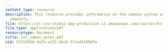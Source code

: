 ```yaml
---
content_type: resource
description: This resource provides information on the immune system and the innate
  immunity.
file: https://ol-ocw-studio-app-production.s3.amazonaws.com/courses/hst-176-cellular-and-molecular-immunology-fall-2005/b731d9564a74a131b6cb571a44190dfa_inn_immun_notes.pdf
file_type: application/pdf
resourcetype: Document
title: inn_immun_notes.pdf
uid: b731d956-4a74-a131-b6cb-571a44190dfa
---
```

